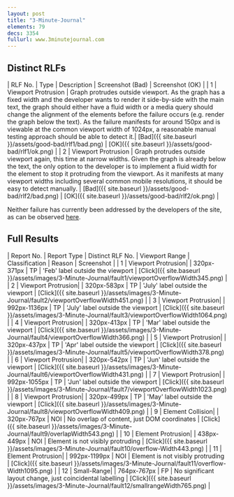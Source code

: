 ```yaml
---
layout: post
title: "3-Minute-Journal"
elements: 79
decs: 3354
fullurl: www.3minutejournal.com
---
```


## Distinct RLFs

| RLF No. | Type | Description | Screenshot (Bad) | Screenshot (OK) |
| 1 | Viewport Protrusion | Graph protrudes outside viewport. As the graph has a fixed width and the developer wants to render it side-by-side with the main text, the graph should either have a fluid width or a media query should change the alignment of the elements before the failure occurs (e.g. render the graph below the text). As the failure manifests for around 150px and is viewable at the common viewport width of 1024px, a reasonable manual testing approach should be able to detect it.| [Bad]({{ site.baseurl }}/assets/good-bad/rlf1/bad.png) | [OK]({{ site.baseurl }}/assets/good-bad/rlf1/ok.png) |
| 2 | Viewport Protrusion | Graph protrudes outside viewport again, this time at narrow widths. Given the graph is already below the text, the only option to the developer is to implement a fluid width for the element to stop it protruding from the viewport. As it manifests at many viewport widths including several common mobile resolutions, it should be easy to detect manually. | [Bad]({{ site.baseurl }}/assets/good-bad/rlf2/bad.png) | [OK]({{ site.baseurl }}/assets/good-bad/rlf2/ok.png) |

Neither failure has currently been addressed by the developers of the site, as can be observed [here](http://3minutejournal.com).

## Full Results

| Report No. | Report Type | Distinct RLF No. | Viewport Range | Classification | Reason | Screenshot |
| 1 | Viewport Protrusion| | 320px-371px | TP | 'Feb' label outside the viewport | [Click]({{ site.baseurl }}/assets/images/3-Minute-Journal/fault1/viewportOverflowWidth345.png) |
| 2 | Viewport Protrusion| | 320px-583px | TP | 'July' label outside the viewport | [Click]({{ site.baseurl }}/assets/images/3-Minute-Journal/fault2/viewportOverflowWidth451.png) |
| 3 | Viewport Protrusion| | 992px-1136px | TP | 'July' label outside the viewport | [Click]({{ site.baseurl }}/assets/images/3-Minute-Journal/fault3/viewportOverflowWidth1064.png) |
| 4 | Viewport Protrusion| | 320px-413px | TP | 'Mar' label outside the viewport | [Click]({{ site.baseurl }}/assets/images/3-Minute-Journal/fault4/viewportOverflowWidth366.png) |
| 5 | Viewport Protrusion| | 320px-437px | TP | 'Apr' label outside the viewport | [Click]({{ site.baseurl }}/assets/images/3-Minute-Journal/fault5/viewportOverflowWidth378.png) |
| 6 | Viewport Protrusion| | 320px-542px | TP | 'Jun' label outside the viewport | [Click]({{ site.baseurl }}/assets/images/3-Minute-Journal/fault6/viewportOverflowWidth431.png) |
| 7 | Viewport Protrusion| | 992px-1055px | TP | 'Jun' label outside the viewport | [Click]({{ site.baseurl }}/assets/images/3-Minute-Journal/fault7/viewportOverflowWidth1023.png) |
| 8 | Viewport Protrusion| | 320px-499px | TP | 'May' label outside the viewport | [Click]({{ site.baseurl }}/assets/images/3-Minute-Journal/fault8/viewportOverflowWidth409.png) |
| 9 | Element Collision| | 320px-767px | NOI | No overlap of content, just DOM coordinates | [Click]({{ site.baseurl }}/assets/images/3-Minute-Journal/fault9/overlapWidth543.png) |
| 10 | Element Protrusion| | 438px-449px | NOI | Element is not visibly protruding | [Click]({{ site.baseurl }}/assets/images/3-Minute-Journal/fault10/overflow-Width443.png) |
| 11 | Element Protrusion| | 992px-1199px | NOI | Element is not visibly protruding | [Click]({{ site.baseurl }}/assets/images/3-Minute-Journal/fault11/overflow-Width1095.png) |
| 12 | Small-Range| | 764px-767px | FP | No significant layout change, just coincidental labelling | [Click]({{ site.baseurl }}/assets/images/3-Minute-Journal/fault12/smallrangeWidth765.png) |

